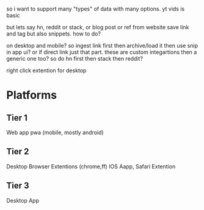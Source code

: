 so i want to support many "types" of data with many options.
yt vids is basic

but lets say hn, reddit or stack, or blog post or ref from website
save link and tag
but also snippets. how to do?

on desktop and mobile?
so ingest link first then archive/load it
then use snip in app ui? or if direct link just that part.
these are custom integartions then a generic one too?
so do hn first then stack then reddit?

right click extention for desktop

# Platforms
## Tier 1
Web app
pwa (mobile, mostly android)
## Tier 2
Desktop Browser Extentions (chrome,ff)
IOS Aapp, Safari Extention
## Tier 3
Desktop App